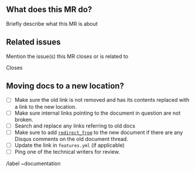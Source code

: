 ## What does this MR do?

Briefly describe what this MR is about

## Related issues

Mention the issue(s) this MR closes or is related to

Closes

## Moving docs to a new location?

- [ ] Make sure the old link is not removed and has its contents replaced with
      a link to the new location.
- [ ] Make sure internal links pointing to the document in question are not broken.
- [ ] Search and replace any links referring to old docs
- [ ] Make sure to add [`redirect_from`](https://docs.gitlab.com/ce/development/documentation/index.html#redirections-for-pages-with-disqus-comments)
      to the new document if there are any Disqus comments on the old document thread.
- [ ] Update the link in `features.yml` (if applicable)
- [ ] Ping one of the technical writers for review.

/label ~documentation